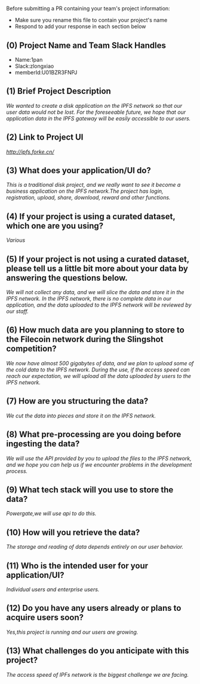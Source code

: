 # <Project Name>

Before submitting a PR containing your team's project information:

- Make sure you rename this file to contain your project's name
- Respond to add your response in each section below

## (0) Project Name and Team Slack Handles
- Name:1pan
- Slack:zlongxiao
- memberId:U01BZR3FNPJ

## (1) Brief Project Description

*We wanted to create a disk application on the IPFS network so that our user data would not be lost. For the foreseeable future, we hope that our application data in the IPFS gateway will be easily accessible to our users.*

## (2) Link to Project UI

*http://ipfs.forke.cn/*

## (3) What does your application/UI do?

*This is a traditional disk project, and we really want to see it become a business application on the IPFS network.The project has login, registration, upload, share, download, reward and other functions.*

## (4) If your project is using a curated dataset, which one are you using?

*Various*

## (5) If your project is not using a curated dataset, please tell us a little bit more about your data by answering the questions below.

*We will not collect any data, and we will slice the data and store it in the IPFS network. In the IPFS network, there is no complete data in our application, and the data uploaded to the IPFS network will be reviewed by our staff.*

## (6) How much data are you planning to store to the Filecoin network during the Slingshot competition?

*We now have almost 500 gigabytes of data, and we plan to upload some of the cold data to the IPFS network. During the use, if the access speed can reach our expectation, we will upload all the data uploaded by users to the IPFS network.*

## (7) How are you structuring the data?

*We cut the data into pieces and store it on the IPFS network.*

## (8) What pre-processing are you doing before ingesting the data?

*We will use the API provided by you to upload the files to the IPFS network, and we hope you can help us if we encounter problems in the development process.*

## (9)  What tech stack will you use to store the data?

*Powergate,we will use api to do this.*

## (10) How will you retrieve the data?

*The storage and reading of data depends entirely on our user behavior.*

## (11) Who is the intended user for your application/UI?

*Individual users and enterprise users.*

## (12) Do you have any users already or plans to acquire users soon?

*Yes,this project is running and our users are growing.*

## (13) What challenges do you anticipate with this project?

*The access speed of IPFs network is the biggest challenge we are facing.*
